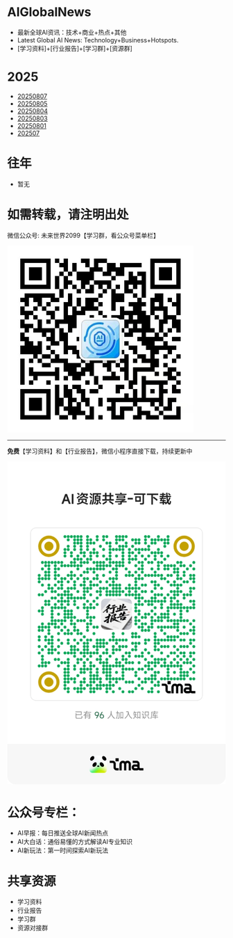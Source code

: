 # AIGlobalNews

- 最新全球AI资讯：技术+商业+热点+其他
- Latest Global AI News: Technology+Business+Hotspots.
- [学习资料]+[行业报告]+[学习群]+[资源群]

# 2025

- [20250807](CN/2025/202508/20250807.md)
- [20250805](CN/2025/202508/20250805.md)
- [20250804](CN/2025/202508/20250804.md)
- [20250803](CN/2025/202508/20250803.md)
- [20250801](CN/2025/202508/20250801.md)
- [202507](CN/2025/202507)

# 往年

- 暂无

# 如需转载，请注明出处

微信公众号: 未来世界2099【学习群，看公众号菜单栏】

![微信公众号: 未来世界2099](asset/QRCode.jpg)

---

**免费**【学习资料】和【行业报告】，微信小程序直接下载，持续更新中

![免费学习资料和行业报告，微信小程序直接下载，持续更新中](asset/ima.jpg)

# 公众号专栏：

- AI早报：每日推送全球AI新闻热点
- AI大白话：通俗易懂的方式解读AI专业知识
- AI新玩法：第一时间探索AI新玩法

# 共享资源
- 学习资料
- 行业报告
- 学习群
- 资源对接群
